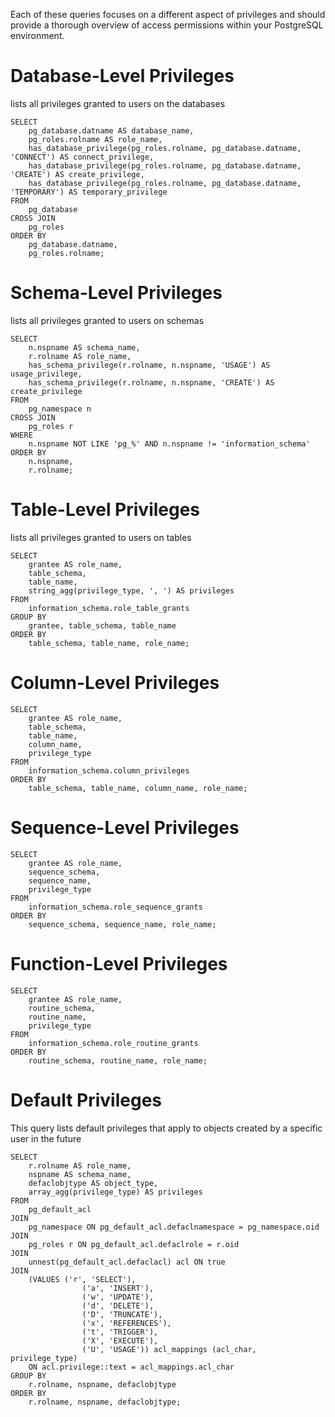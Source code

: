 Each of these queries focuses on a different aspect of privileges and should provide a thorough overview of access permissions within your PostgreSQL environment.

# Database-Level Privileges
lists all privileges granted to users on the databases
```
SELECT
    pg_database.datname AS database_name,
    pg_roles.rolname AS role_name,
    has_database_privilege(pg_roles.rolname, pg_database.datname, 'CONNECT') AS connect_privilege,
    has_database_privilege(pg_roles.rolname, pg_database.datname, 'CREATE') AS create_privilege,
    has_database_privilege(pg_roles.rolname, pg_database.datname, 'TEMPORARY') AS temporary_privilege
FROM
    pg_database
CROSS JOIN
    pg_roles
ORDER BY
    pg_database.datname, 
    pg_roles.rolname;
```

# Schema-Level Privileges
lists all privileges granted to users on schemas
```
SELECT 
    n.nspname AS schema_name,
    r.rolname AS role_name,
    has_schema_privilege(r.rolname, n.nspname, 'USAGE') AS usage_privilege,
    has_schema_privilege(r.rolname, n.nspname, 'CREATE') AS create_privilege
FROM 
    pg_namespace n
CROSS JOIN 
    pg_roles r
WHERE 
    n.nspname NOT LIKE 'pg_%' AND n.nspname != 'information_schema'
ORDER BY 
    n.nspname, 
    r.rolname;
```

# Table-Level Privileges
lists all privileges granted to users on tables
```
SELECT 
    grantee AS role_name,
    table_schema,
    table_name,
    string_agg(privilege_type, ', ') AS privileges
FROM 
    information_schema.role_table_grants
GROUP BY 
    grantee, table_schema, table_name
ORDER BY 
    table_schema, table_name, role_name;
```

# Column-Level Privileges
```
SELECT 
    grantee AS role_name,
    table_schema,
    table_name,
    column_name,
    privilege_type
FROM 
    information_schema.column_privileges
ORDER BY 
    table_schema, table_name, column_name, role_name;
```
# Sequence-Level Privileges
```
SELECT 
    grantee AS role_name,
    sequence_schema,
    sequence_name,
    privilege_type
FROM 
    information_schema.role_sequence_grants
ORDER BY 
    sequence_schema, sequence_name, role_name;
```
# Function-Level Privileges
```
SELECT 
    grantee AS role_name,
    routine_schema,
    routine_name,
    privilege_type
FROM 
    information_schema.role_routine_grants
ORDER BY 
    routine_schema, routine_name, role_name;
```
# Default Privileges
This query lists default privileges that apply to objects created by a specific user in the future
```
SELECT 
    r.rolname AS role_name,
    nspname AS schema_name,
    defaclobjtype AS object_type,
    array_agg(privilege_type) AS privileges
FROM 
    pg_default_acl
JOIN 
    pg_namespace ON pg_default_acl.defaclnamespace = pg_namespace.oid
JOIN 
    pg_roles r ON pg_default_acl.defaclrole = r.oid
JOIN 
    unnest(pg_default_acl.defaclacl) acl ON true
JOIN 
    (VALUES ('r', 'SELECT'),
                ('a', 'INSERT'),
                ('w', 'UPDATE'),
                ('d', 'DELETE'),
                ('D', 'TRUNCATE'),
                ('x', 'REFERENCES'),
                ('t', 'TRIGGER'),
                ('X', 'EXECUTE'),
                ('U', 'USAGE')) acl_mappings (acl_char, privilege_type)
    ON acl.privilege::text = acl_mappings.acl_char
GROUP BY 
    r.rolname, nspname, defaclobjtype
ORDER BY 
    r.rolname, nspname, defaclobjtype;
```
